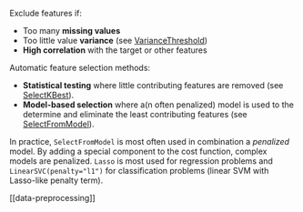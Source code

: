 Exclude features if:

- Too many **missing values**  
- Too little value **variance** (see [VarianceThreshold](https://scikit-learn.org/stable/modules/generated/sklearn.feature_selection.VarianceThreshold.html#sklearn.feature_selection.VarianceThreshold))
- **High correlation** with the target or other features

Automatic feature selection methods:

- **Statistical testing** where little contributing features are removed (see [SelectKBest](https://scikit-learn.org/stable/modules/generated/sklearn.feature_selection.SelectKBest.html#sklearn.feature_selection.SelectKBest)).
- **Model-based selection** where a(n often penalized) model is used to the determine and eliminate the least contributing features (see [SelectFromModel](https://scikit-learn.org/stable/modules/generated/sklearn.feature_selection.SelectFromModel.html#sklearn.feature_selection.SelectFromModel)).

In practice, `SelectFromModel` is most often used in combination a _penalized_ model. By adding a special component to the cost function, complex models are penalized. `Lasso` is most used for regression problems and `LinearSVC(penalty="l1")` for classification problems (linear SVM with Lasso-like penalty term).

[[data-preprocessing]]